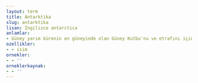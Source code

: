```yaml
---
layout: term
title: Antarktika
slug: antarktika
lisan: İngilizce antarctica
anlamlar:
- Güney yarım kürenin en güneyinde olan Güney Kutbu'nu ve etrafını içine alan, üzerinde herhangi bir ülke bulunmayan kıta
ozellikler:
- - isim
ornekler:
- - ''
orneklerkaynak:
- - ''
---
```

